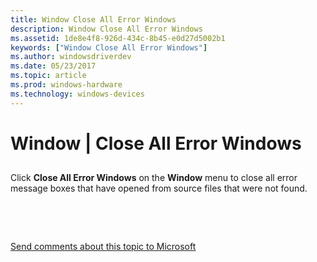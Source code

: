 ```yaml
---
title: Window Close All Error Windows
description: Window Close All Error Windows
ms.assetid: 1de8e4f8-926d-434c-8b45-e0d27d5002b1
keywords: ["Window Close All Error Windows"]
ms.author: windowsdriverdev
ms.date: 05/23/2017
ms.topic: article
ms.prod: windows-hardware
ms.technology: windows-devices
---
```


# Window | Close All Error Windows


## <span id="ddk_window_close_all_error_windows_dbg"></span><span id="DDK_WINDOW_CLOSE_ALL_ERROR_WINDOWS_DBG"></span>


Click **Close All Error Windows** on the **Window** menu to close all error message boxes that have opened from source files that were not found.

 

 

[Send comments about this topic to Microsoft](mailto:wsddocfb@microsoft.com?subject=Documentation%20feedback%20[debugger\debugger]:%20Window%20|%20Close%20All%20Error%20Windows%20%20RELEASE:%20%285/15/2017%29&body=%0A%0APRIVACY%20STATEMENT%0A%0AWe%20use%20your%20feedback%20to%20improve%20the%20documentation.%20We%20don't%20use%20your%20email%20address%20for%20any%20other%20purpose,%20and%20we'll%20remove%20your%20email%20address%20from%20our%20system%20after%20the%20issue%20that%20you're%20reporting%20is%20fixed.%20While%20we're%20working%20to%20fix%20this%20issue,%20we%20might%20send%20you%20an%20email%20message%20to%20ask%20for%20more%20info.%20Later,%20we%20might%20also%20send%20you%20an%20email%20message%20to%20let%20you%20know%20that%20we've%20addressed%20your%20feedback.%0A%0AFor%20more%20info%20about%20Microsoft's%20privacy%20policy,%20see%20http://privacy.microsoft.com/default.aspx. "Send comments about this topic to Microsoft")




